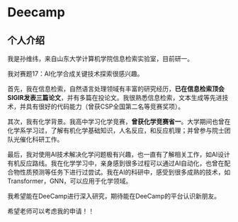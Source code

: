 # Deecamp

## 个人介绍
我是孙维纬，来自山东大学计算机学院信息检索实验室，目前研一。

我对赛题17：AI化学合成关键技术探索很感兴趣。

首先，我在信息检索，自然语言处理领域有丰富的研究经历，**已在信息检索顶会SIGIR发表三篇论文**，并有多篇在投论文。我很熟悉信息检索，文本生成等先进技术，并具有很好的代码能力（曾获CSP全国第二名等竞赛奖项）。

其次，我有化学背景。我高中学习化学竞赛，**曾获化学竞赛省一**。大学期间也曾在化学系学习过，了解有机化学基础知识，人名反应，和反应机理；并曾参与院士团队光催化科研工作。

最后，我对使用AI技术解决化学问题极有兴趣，也一直有了解相关工作，如AI设计有机反应路线。我在化学学习中，亲身感到很多过程可以通过AI自动化，也曾在配合物性质预测等任务下进行过尝试。我在AI的科研中，感受到很多成熟的技术，如Transformer，GNN，可以应用于化学领域。

我希望能在DeeCamp进行深入研究，期待能在DeeCamp的平台认识新朋友。

希望老师可以考虑我的申请！！

